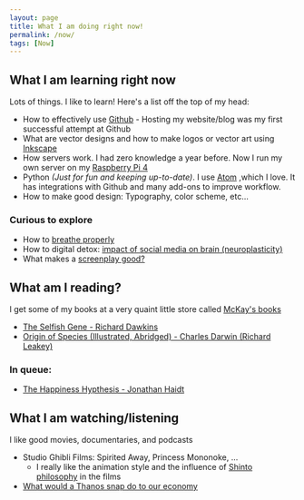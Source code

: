```yaml
---
layout: page
title: What I am doing right now!
permalink: /now/
tags: [Now]
---
```


## What I am learning right now
Lots of things. I like to learn! Here's a list off the top of my head:
* How to effectively use [Github](https://github.com/) - Hosting my website/blog was my first successful attempt at Github
* What are vector designs and how to make logos or vector art using [Inkscape](https://inkscape.org/)
* How servers work. I had zero knowledge a year before. Now I run my own server on my [Raspberry Pi 4](https://www.raspberrypi.org/)
* Python *(Just for fun and keeping up-to-date)*. I use [Atom](https://atom.io/) ,which I love. It has integrations with Github and many add-ons to improve workflow.
* How to make good design: Typography, color scheme, etc...

### Curious to explore
* How to [breathe properly](https://www.youtube.com/watch?v=U5o9b2RVC2E)
* How to digital detox: [impact of social media on brain (neuroplasticity)](https://www.youtube.com/watch?v=gLJowTOkZVo)
* What makes a [screenplay good?](https://www.youtube.com/watch?v=zSQZvAKfwvA)

## What am I reading?
I get some of my books at a very quaint little store called [McKay's books](http://www.mckaybooks.com/)
* [The Selfish Gene - Richard Dawkins](https://www.amazon.com/Selfish-Gene-Anniversary-Landmark-Paperback/dp/B0722G5V92/ref=sr_1_3?dchild=1&keywords=selfish+gene&qid=1596147426&s=books&sr=1-3)
* [Origin of Species (Illustrated, Abridged) - Charles Darwin (Richard Leakey)](https://www.amazon.com/Illustrated-Origin-Species-Abridged/dp/0809057352/ref=sr_1_2?dchild=1&keywords=Origin+of+Species+%28Illustrated%2C+Abridged%29&qid=1596147461&s=books&sr=1-2)

### In queue:
* [The Happiness Hypthesis - Jonathan Haidt](https://www.amazon.com/Happiness-Hypothesis-Finding-Modern-Ancient/dp/0465028020)

## What I am watching/listening
I like good movies, documentaries, and podcasts
* Studio Ghibli Films: Spirited Away, Princess Mononoke, ...
  - I really like the animation style and the influence of [Shinto philosophy](https://www.youtube.com/watch?v=es8iacHu1PA) in the films
* [What would a Thanos snap do to our economy](https://www.youtube.com/watch?v=_h_sWNsGssg)
